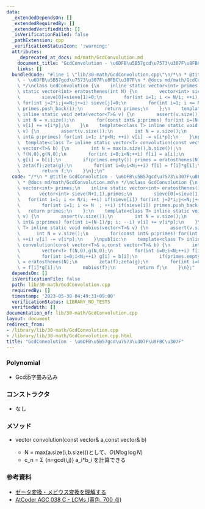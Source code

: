 ```yaml
---
data:
  _extendedDependsOn: []
  _extendedRequiredBy: []
  _extendedVerifiedWith: []
  _isVerificationFailed: false
  _pathExtension: cpp
  _verificationStatusIcon: ':warning:'
  attributes:
    _deprecated_at_docs: md/math/GcdConvolution.md
    document_title: "GcdConvolution - \u6DFB\u5B57gcd\u7573\u307F\u8FBC\u307F"
    links: []
  bundledCode: "#line 1 \"lib/30-math/GcdConvolution.cpp\"\n/*\n * @title GcdConvolution\
    \ - \u6DFB\u5B57gcd\u7573\u307F\u8FBC\u307F\n * @docs md/math/GcdConvolution.md\n\
    \ */\nclass GcdConvolution {\n    inline static vector<int> primes;\n    inline\
    \ static vector<int> eratosthenes(int N) {\n        vector<int> sieve(N+1,1),primes;\n\
    \        sieve[0]=sieve[1]=0;\n        for(int i=1; i <= N/i; ++i) if(sieve[i])\
    \ for(int j=2*i;j<=N;j+=i) sieve[j]=0;\n        for(int i=1; i <= N  ; ++i) if(sieve[i])\
    \ primes.push_back(i);\n        return primes;\n    };\n    template<class T>\
    \ inline static void zeta(vector<T>& v) {\n        assert(v.size());\n       \
    \ int N = v.size();\n        for(const int& p:primes) for(int i=(N-1)/p; i; --i)\
    \ v[i] += v[i*p];\n    }\n    template<class T> inline static void mobius(vector<T>&\
    \ v) {\n        assert(v.size());\n        int N = v.size();\n        for(const\
    \ int& p:primes) for(int i=1; i*p<N; ++i) v[i] -= v[i*p];\n    }\npublic:\n  \
    \  template<class T> inline static vector<T> convolution(const vector<T>& a,const\
    \ vector<T>& b) {\n        int N = max(a.size(),b.size());\n        vector<T>\
    \ f(N,0),g(N,0);\n        for(int i=0;i<N;++i) f[i] = a[i];\n        for(int i=0;i<N;++i)\
    \ g[i] = b[i];\n        if(primes.empty()) primes = eratosthenes(N);\n       \
    \ zeta(f);zeta(g);\n        for(int i=0;i<N;++i) f[i] = f[i]*g[i];\n        mobius(f);\n\
    \        return f;\n    }\n};\n"
  code: "/*\n * @title GcdConvolution - \u6DFB\u5B57gcd\u7573\u307F\u8FBC\u307F\n\
    \ * @docs md/math/GcdConvolution.md\n */\nclass GcdConvolution {\n    inline static\
    \ vector<int> primes;\n    inline static vector<int> eratosthenes(int N) {\n \
    \       vector<int> sieve(N+1,1),primes;\n        sieve[0]=sieve[1]=0;\n     \
    \   for(int i=1; i <= N/i; ++i) if(sieve[i]) for(int j=2*i;j<=N;j+=i) sieve[j]=0;\n\
    \        for(int i=1; i <= N  ; ++i) if(sieve[i]) primes.push_back(i);\n     \
    \   return primes;\n    };\n    template<class T> inline static void zeta(vector<T>&\
    \ v) {\n        assert(v.size());\n        int N = v.size();\n        for(const\
    \ int& p:primes) for(int i=(N-1)/p; i; --i) v[i] += v[i*p];\n    }\n    template<class\
    \ T> inline static void mobius(vector<T>& v) {\n        assert(v.size());\n  \
    \      int N = v.size();\n        for(const int& p:primes) for(int i=1; i*p<N;\
    \ ++i) v[i] -= v[i*p];\n    }\npublic:\n    template<class T> inline static vector<T>\
    \ convolution(const vector<T>& a,const vector<T>& b) {\n        int N = max(a.size(),b.size());\n\
    \        vector<T> f(N,0),g(N,0);\n        for(int i=0;i<N;++i) f[i] = a[i];\n\
    \        for(int i=0;i<N;++i) g[i] = b[i];\n        if(primes.empty()) primes\
    \ = eratosthenes(N);\n        zeta(f);zeta(g);\n        for(int i=0;i<N;++i) f[i]\
    \ = f[i]*g[i];\n        mobius(f);\n        return f;\n    }\n};"
  dependsOn: []
  isVerificationFile: false
  path: lib/30-math/GcdConvolution.cpp
  requiredBy: []
  timestamp: '2023-05-30 04:49:31+09:00'
  verificationStatus: LIBRARY_NO_TESTS
  verifiedWith: []
documentation_of: lib/30-math/GcdConvolution.cpp
layout: document
redirect_from:
- /library/lib/30-math/GcdConvolution.cpp
- /library/lib/30-math/GcdConvolution.cpp.html
title: "GcdConvolution - \u6DFB\u5B57gcd\u7573\u307F\u8FBC\u307F"
---
```

### Polynomial
- Gcd添字畳み込み

### コンストラクタ
- なし

### メソッド
- vector<T> convolution(const vector<T>& a,const vector<T>& b) 
  - N = max(a.size(),b.size())として、$O(N\log\log N)$
  - c_n = Σ {n=gcd(i,j)} a_i*b_i を計算できる
  
### 参考資料
- [ゼータ変換・メビウス変換を理解する](https://qiita.com/convexineq/items/afc84dfb9ee4ec4a67d5)
- [AtCoder AGC 038 C - LCMs (黄色, 700 点)](https://drken1215.hatenablog.com/entry/2020/11/06/031600)